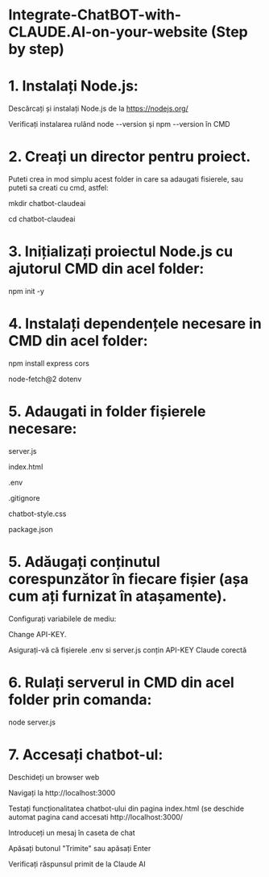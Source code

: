 # Integrate-ChatBOT-with-CLAUDE.AI-on-your-website (Step by step)


# 1. Instalați Node.js:

Descărcați și instalați Node.js de la https://nodejs.org/

Verificați instalarea rulând node --version și npm --version în CMD


# 2. Creați un director pentru proiect. 
Puteti crea in mod simplu acest folder in care sa adaugati fisierele, sau puteti sa creati cu cmd, astfel:

mkdir chatbot-claudeai

cd chatbot-claudeai

# 3. Inițializați proiectul Node.js cu ajutorul CMD din acel folder:
npm init -y

# 4. Instalați dependențele necesare in CMD din acel folder:
npm install express cors 

node-fetch@2 dotenv

# 5. Adaugati in folder fișierele necesare:

server.js

index.html

.env

.gitignore

chatbot-style.css

package.json


# 5. Adăugați conținutul corespunzător în fiecare fișier (așa cum ați furnizat în atașamente).
Configurați variabilele de mediu:

Change API-KEY.

Asigurați-vă că fișierele .env si server.js  conțin API-KEY Claude corectă


# 6. Rulați serverul in CMD din acel folder prin comanda:
node server.js

# 7. Accesați chatbot-ul:

Deschideți un browser web

Navigați la http://localhost:3000

Testați funcționalitatea chatbot-ului din pagina index.html (se deschide automat pagina cand accesati http://localhost:3000/ 

Introduceți un mesaj în caseta de chat

Apăsați butonul "Trimite" sau apăsați Enter

Verificați răspunsul primit de la Claude AI
